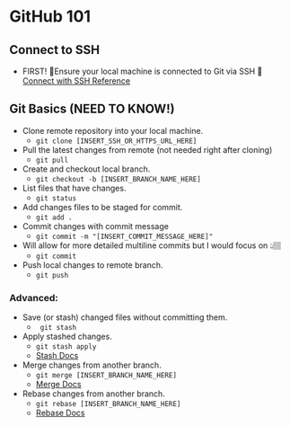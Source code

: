 # GitHub 101
## Connect to SSH
* FIRST! 🚨Ensure your local machine is connected to Git via SSH 🚨
[Connect with SSH Reference](https:help.github.com/en/github/authenticating-to-github/connecting-to-github-with-ssh)

## Git Basics (NEED TO KNOW!)
* Clone remote repository into your local machine.
  * `git clone [INSERT_SSH_OR_HTTPS_URL_HERE]`
* Pull the latest changes from remote (not needed right after cloning)
  * `git pull`
* Create and checkout local branch.
  * `git checkout -b [INSERT_BRANCH_NAME_HERE]`
* List files that have changes.
  * `git status`
* Add changes files to be staged for commit.
  * `git add .`
* Commit changes with commit message
  * `git commit -m "[INSERT_COMMIT_MESSAGE_HERE]"`
* Will allow for more detailed multiline commits but I would focus on 👆🏽
  * `git commit`
* Push local changes to remote branch.
  * `git push`

### Advanced:
* Save (or stash) changed files without committing them.
  * ` git stash`
* Apply stashed changes.
  * `git stash apply`
  * [Stash Docs](https://www.git-scm.com/docs/git-stash)
* Merge changes from another branch.
  * `git merge [INSERT_BRANCH_NAME_HERE]`
  * [Merge Docs](https://git-scm.com/docs/git-merge)
* Rebase changes from another branch.
  * `git rebase [INSERT_BRANCH_NAME_HERE]`
  * [Rebase Docs](https://git-scm.com/book/en/v2/Git-Branching-Rebasing)
